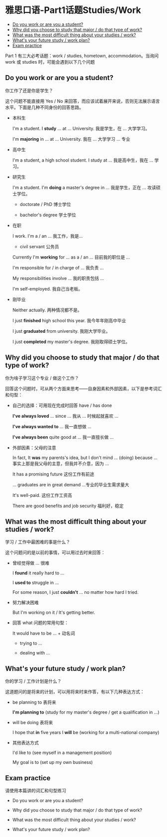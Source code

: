 # 雅思口语-Part1话题Studies/Work

  - [Do you work or are you a student?](#do-you-work-or-are-you-a-student)
  - [Why did you choose to study that major / do that type of work?](#why-did-you-choose-to-study-that-major--do-that-type-of-work)
  - [What was the most difficult thing about your studies / work?](#what-was-the-most-difficult-thing-about-your-studies--work)
  - [What's your future study / work plan?](#whats-your-future-study--work-plan)
  - [Exam practice](#exam-practice)

Part 1 有三大必考话题：work / studies, hometown, accommodation。当询问 work 或 studies 时，可能会遇到以下几个问题

## Do you work or are you a student?

你工作了还是你是学生？

这个问题不能直接用 Yes / No 来回答，而应该试着展开来说，否则无法展示语言水平。下面是几种不同身份的回答思路。

* 本科生

    I'm a student. I **study** ... at ... University. 我是学生，在 ... 大学学习。

    I'm **majoring** in ... at ... University. 我在 ... 大学学习 ... 专业

* 高中生

    I'm a student, a high school student. I study at ... 我是高中生，我在 ... 学习。

* 研究生

    I'm a student. I'm **doing** a master's degree in ... 我是学生，正在 ... 攻读硕士学位。

    * doctorate / PhD 博士学位

    * bachelor's degree 学士学位

* 在职

    I work. I'm a / an ... 我工作，我是...

    * civil servant 公务员

    Currently I'm **working** for ... as a / an ... 目前我的职位是 ...

    I'm responsible for / in charge of ... 我负责 ...

    My responsibilities involve ... 我的职责包括 ...

    I'm self-employed. 我自己当老板。

* 刚毕业

    Neither actually. 两种情况都不是。

    I just **finished** high school this year. 我今年年刚高中毕业

    I just **graduated** from university. 我刚大学毕业。

    I just **completed** my master's degree. 我刚取得硕士学位。


## Why did you choose to study that major / do that type of work?

你为啥子学习这个专业 / 做这个工作？

回答这个问题时，可从两个方面来思考——自身因素和外部因素，以下是参考词汇和句型：

* 自己的选择：可用现在完成时回答 have / has done

    **I've always loved** ... since ...  我从 ... 时候起就喜欢 ...

    **I've always wanted to** ... 我一直想做 ...

    **I've always been** quite good at ... 我一直擅长做 ...

* 外部因素：父母的注意

    In fact, It **was** my parents's idea, but I don't mind ... (doing) because ... 事实上那是我父母的主意，但我并不介意，因为 ...

    It has a promising future 这份工作有前途

    ... graduates are in great demand ...专业的毕业生需求量大

    It's well-paid. 这份工作工资高

    There are good benefits and job security 福利好，稳定
    
## What was the most difficult thing about your studies / work?

学习 / 工作中最困难的事是什么？

这个问题问的是以前的事情，可以用过去时来回答：

* 曾经觉得做 ... 很难
  
    I **found** it really hard to ... 

    I **used to** struggle in ...

    For some reason, I just **couldn't** ... no matter how hard I tried.

* 努力解决困难

    But I'm working on it / It's getting better.

* 回答 what 问题的常用句型：

    It would have to be ... + 动名词

    * trying to ...

    * dealing with ...

## What's your future study / work plan?

你的学习 / 工作计划是什么？

这道题问的是将来的计划，可以用将来时来作答，有以下几种表达方式：

* be planning to 表将来

    **I'm planning to** (study for my master's degree / get a qualification in ...)

* will be doing 表将来

    I hope that **in** five years I **will** be (working for a multi-national company)

* 其他表达方式

    I'd like to (see myself in a management position)

    My goal is to (set up my own business)


## Exam practice

请使用本篇讲的词汇和句型练习

* Do you work or are you a student?

* Why did you choose to study that major / do that type of work?

* What was the most difficult thing about your studies / work?

* What's your future study / work plan?